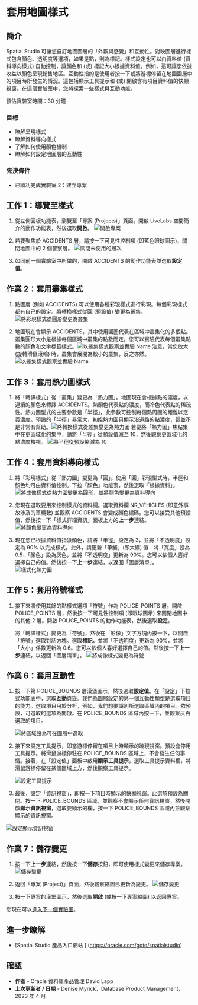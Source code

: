 # 套用地圖樣式

## 簡介

Spatial Studio 可讓您自訂地圖圖層的「外觀與感覺」和互動性。對映圖層進行樣式包含顏色、透明度等選項，如果是點，則為標記。樣式設定也可以由資料值 (資料導向樣式) 自動控制，讓顏色和 (或) 標記大小根據資料值。例如，這可讓您依據收益以顏色呈現銷售地區。互動性指的是使用者按一下或將游標停留在地圖圖層中的項目時所發生的情況。這包括顯示工具提示和 (或) 開啟含有項目資料值的快顯視窗。在這個實驗室中，您將探索一些樣式與互動功能。

預估實驗室時間：30 分鐘

### 目標

*   瞭解呈現樣式
*   瞭解資料導向樣式
*   了解如何使用顏色機制
*   瞭解如何設定地圖層的互動性

### 先決條件

*   已順利完成實驗室 2：建立專案

## 工作 1：導覽至樣式

1.  從左側面板功能表，瀏覽至「專案 (Projects)」頁面。開啟 LiveLabs 空間簡介的動作功能表，然後選取**開啟**。 ![開啟專案](images/apply-styling-1.png)
    
2.  若要聚焦於 ACCIDENTS 層，請按一下可見性控制項 (即藍色眼球圖示)，關閉地圖中的 2 個警察層。 ![關閉未使用的層次](images/apply-styling-4.png)
    
3.  如同前一個實驗室中所做的，開啟 ACCIDENTS 的動作功能表並選取**設定值**。
    

## 作業 2：套用叢集樣式

1.  點圖層 (例如 ACCIDENTS) 可以使用各種彩現樣式進行彩現。每個彩現樣式都有自己的設定。將轉換樣式從圓 (預設值) 變更為叢集。 ![將彩現樣式從圓形變更為叢集](images/apply-styling-5.png)
    
2.  地圖現在會顯示 ACCIDENTS，其中使用圓圈代表在區域中叢集化的多個點。叢集圓形大小是根據每個區域中叢集的點數而定。您可以實驗代表每個叢集點數的顏色和文字標籤樣式。![以叢集樣式觀察並實驗 Name](images/apply-styling-6.png) 注意，當您放大 (旋轉滑鼠滾輪) 時，叢集會展開為較小的叢集，反之亦然。 ![以叢集樣式觀察並實驗 Name](images/apply-styling-7.png)
    

## 工作 3：套用熱力圖樣式

1.  將「轉譯樣式」從「叢集」變更為「熱力圖」。地圖現在會根據點的濃度，以連續的顏色來轉譯 ACCIDENTS。熱顏色代表點的濃度，而冷色代表點的稀疏性。熱力圖型式的主要參數是「半徑」，此參數可控制每個點周圍的距離以定義濃度。預設的「半徑」非常大，初始熱力圖只顯示沿道路的點濃度，這並不是非常有幫助。![將轉換樣式從叢集變更為熱力圖](images/apply-styling-8.png) 若要將「熱力圖」焦點集中在更區域化的集中，請將「半徑」從預設值減至 10，然後觀察更區域化的點濃度檢視。 ![將半徑從預設縮減為 10](images/apply-styling-9.png)

## 工作 4：套用資料導向樣式

1.  將「彩現樣式」從「熱力圖」變更為「圓」。使用「圓」彩現型式時，半徑和顏色均可由資料值控制。下拉「顏色」功能表，然後選取「根據資料」。 ![將成像樣式從熱力圖變更為圓形，並將顏色變更為資料導向](images/apply-styling-10.png)
    
2.  您現在選取要用來控制樣式的資料欄。選取資料欄 NR\_VEHICLES (即意外事故涉及的車輛數) 並觀察 ACCIDENTS 會變成顏色編碼。您可以接受其他預設值，然後按一下「樣式詳細資訊」面板上方的**上一步**連結。 ![將顏色變更為資料導向](images/apply-styling-11.png)
    
3.  現在您已根據資料值指派顏色，請將「半徑」設定為 3，並將「不透明度」設定為 90% 以完成樣式。此外，請更新「筆觸」(即大綱) 值：將「寬度」設為 0.5、「顏色」設為灰色，並將「不透明度」更新為 90%。您可以依個人喜好選擇自己的值。然後按一下**上一步**連結，以返回「圖層清單」。 ![樣式化熱力圖](images/apply-styling-12.png)
    

## 工作 5：套用符號樣式

1.  接下來將使用其餘的點樣式選項「符號」作為 POLICE\_POINTS 層。開啟 POLICE\_POINTS 層，然後按一下可見性控制項 (即眼球圖示) 來關閉地圖中的其他 2 層。開啟 POLICE\_POINTS 的動作功能表，然後選取**設定**。
    
    將「轉譯樣式」變更為「符號」，然後在「影像」文字方塊內按一下，以開啟「符號」選取對話方塊。選取**標記**，並將「不透明度」更新為 90%，並將「大小」係數更新為 0.6。您可以依個人喜好選擇自己的值。然後按一下**上一步**連結，以返回「圖層清單」。 ![將成像樣式變更為符號](images/apply-styling-13.png)
    

## 作業 6：套用互動性

1.  按一下第 POLICE\_BOUNDS 層漢堡圖示，然後選取**設定值**。在「設定」下拉式功能表中，選取**互動**頁籤。我們為圖層設定的第一個互動性類型是選取項目的能力。選取項目用於分析，例如，我們想要識別所選取區域內的項目。依預設，可選取的選項為開啟。在 POLICE\_BOUNDS 區域內按一下，並觀察反白選取的項目。
    
    ![將區域設為可在圖層中選取](images/apply-interactions-1.png)
    
2.  接下來設定工具提示，即當游標停留在項目上時顯示的蹦現視窗。預設會停用工具提示。將滑鼠游標停駐在 POLICE\_BOUNDS 區域上，不會發生任何事情。接著，在「設定值」面板中啟用**顯示工具提示**，選取工具提示資料欄，將滑鼠游標停留在某個區域上方，然後觀察工具提示。
    
    ![設定工具提示](images/apply-interactions-2.png)
    
3.  最後，設定「資訊視窗」，即按一下項目時顯示的快顯視窗。此選項預設為關閉。按一下 POLICE\_BOUNDS 區域，並觀察不會顯示任何資訊視窗。然後開啟**顯示資訊視窗**，選取要顯示的欄，按一下 POLICE\_BOUNDS 區域內並觀察顯示的資訊視窗。
    

![設定顯示資訊視窗](images/apply-interactions-3.png)

## 作業 7：儲存變更

1.  按一下**上一步**連結，然後按一下**儲存**按鈕，即可使用樣式變更來儲存專案。 ![儲存變更](images/apply-styling-14.png)
    
2.  返回「專案 (Project)」頁面，然後觀察縮圖已更新為變更。 ![儲存變更](images/apply-styling-15.png)
    
3.  按一下專案的漢堡圖示，然後選取**開啟** (或按一下專案縮圖) 以返回專案。
    

您現在可以[進入下一個實驗室](#next)。

## 進一步瞭解

*   \[Spatial Studio 產品入口網站 \] (https://oracle.com/goto/spatialstudio)

## 確認

*   **作者** - Oracle 資料庫產品管理 David Lapp
*   **上次更新者 / 日期** - Denise Myrick，Database Product Management，2023 年 4 月
